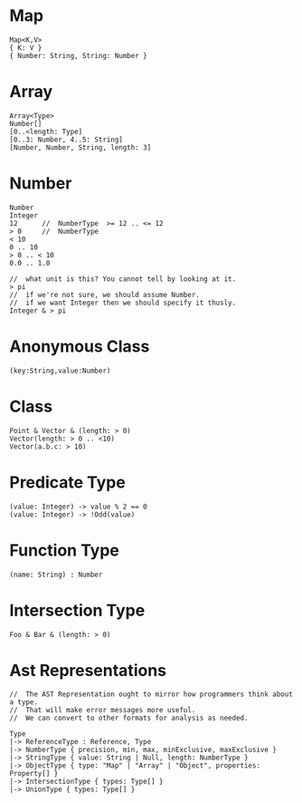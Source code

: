 
# Map
    Map<K,V>
    { K: V }
    { Number: String, String: Number }
# Array
    Array<Type>
    Number[]
    [0..<length: Type]
    [0..3: Number, 4..5: String]
    [Number, Number, String, length: 3]
# Number
    Number
    Integer
    12      //  NumberType  >= 12 .. <= 12
    > 0     //  NumberType
    < 10
    0 .. 10
    > 0 .. < 10
    0.0 .. 1.0

    //  what unit is this? You cannot tell by looking at it.
    > pi
    //  if we're not sure, we should assume Number.
    //  if we want Integer then we should specify it thusly.
    Integer & > pi
# Anonymous Class
    (key:String,value:Number)
# Class
    Point & Vector & (length: > 0)
    Vector(length: > 0 .. <10)
    Vector(a.b.c: > 10)
# Predicate Type
    (value: Integer) -> value % 2 == 0
    (value: Integer) -> !Odd(value)
# Function Type
    (name: String) : Number
# Intersection Type
    Foo & Bar & (length: > 0)

# Ast Representations

    //  The AST Representation ought to mirror how programmers think about a type.
    //  That will make error messages more useful.
    //  We can convert to other formats for analysis as needed.

    Type
    |-> ReferenceType : Reference, Type
    |-> NumberType { precision, min, max, minExclusive, maxExclusive }
    |-> StringType { value: String | Null, length: NumberType }
    |-> ObjectType { type: "Map" | "Array" | "Object", properties: Property[] }
    |-> IntersectionType { types: Type[] }
    |-> UnionType { types: Type[] }
